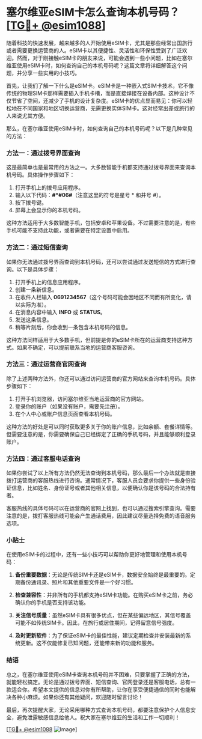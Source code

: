 # 塞尔维亚eSIM卡怎么查询本机号码？[[TG💪+ @esim1088](https://t.me/s/esim1088)]

随着科技的快速发展，越来越多的人开始使用eSIM卡，尤其是那些经常出国旅行或者需要更换运营商的人。eSIM卡以其便捷性、灵活性和环保性受到了广泛欢迎。然而，对于刚接触eSIM卡的朋友来说，可能会遇到一些小问题，比如在塞尔维亚使用eSIM卡时，如何查询自己的本机号码呢？这篇文章将详细解答这个问题，并分享一些实用的小技巧。

首先，让我们了解一下什么是eSIM卡。eSIM卡是一种嵌入式SIM卡技术，它不像传统的物理SIM卡那样需要插入手机卡槽，而是直接焊接在设备内部。这种设计不仅节省了空间，还减少了手机的设计复杂度。eSIM卡的优点显而易见：你可以轻松地在不同国家和地区切换运营商，无需更换实体SIM卡。这对经常出差或旅行的人来说尤其方便。

那么，在塞尔维亚使用eSIM卡时，如何查询自己的本机号码呢？以下是几种常见的方法：

### 方法一：通过拨号界面查询

这是最简单也是最常用的方法之一。大多数智能手机都支持通过拨号界面来查询本机号码。具体操作步骤如下：

1. 打开手机上的拨号应用程序。
2. 输入以下代码：**#*#06#**（注意这里的符号是星号 * 和井号 #）。
3. 按下拨号键。
4. 屏幕上会显示你的本机号码。

这种方法适用于大多数智能手机，包括安卓和苹果设备。不过需要注意的是，有些手机可能不支持此功能，或者需要在特定设置中启用。

### 方法二：通过短信查询

如果你无法通过拨号界面查询到本机号码，还可以尝试通过发送短信的方式进行查询。以下是具体步骤：

1. 打开手机上的信息应用程序。
2. 创建一条新信息。
3. 在收件人栏输入 **0691234567**（这个号码可能会因地区不同而有所变化，请以实际为准）。
4. 在消息内容中输入 **INFO** 或 **STATUS**。
5. 发送这条信息。
6. 稍等片刻后，你会收到一条包含本机号码的信息。

这种方法同样适用于大多数手机，但前提是你的eSIM卡所在的运营商支持这种方式。如果不确定，可以提前联系当地的运营商客服咨询。

### 方法三：通过运营商官网查询

除了上述两种方法外，你还可以通过访问运营商的官方网站来查询本机号码。具体步骤如下：

1. 打开手机浏览器，访问塞尔维亚当地运营商的官方网站。
2. 登录你的账户（如果没有账户，需要先注册）。
3. 在个人中心或账户信息页面查看本机号码。

这种方法的好处是可以同时获取更多关于你的账户信息，比如余额、套餐详情等。但需要注意的是，你需要确保自己已经绑定了正确的手机号码，并且能够顺利登录账户。

### 方法四：通过客服电话查询

如果你尝试了以上所有方法仍然无法查询到本机号码，那么最后一个办法就是直接拨打运营商的客服热线进行咨询。通常情况下，客服人员会要求你提供一些身份验证信息，比如姓名、身份证号或者其他相关信息，以便确认你是该号码的合法持有者。

客服热线的具体号码可以在运营商的官网上找到，也可以通过搜索引擎查询。需要注意的是，拨打客服热线可能会产生通话费用，因此建议尽量选择免费的语音服务选项。

### 小贴士

在使用eSIM卡的过程中，还有一些小技巧可以帮助你更好地管理和使用本机号码：

1. **备份重要数据**：无论是传统SIM卡还是eSIM卡，数据安全始终是最重要的。定期备份通讯录、照片和其他重要文件是一个好习惯。
   
2. **检查兼容性**：并非所有的手机都支持eSIM卡功能。在购买eSIM卡之前，务必确认你的手机是否支持该功能。

3. **关注信号质量**：虽然eSIM卡具有很多优点，但在某些偏远地区，其信号覆盖可能不如传统SIM卡。因此，在旅行或居住期间，记得留意信号强度。

4. **及时更新软件**：为了保证eSIM卡的最佳性能，建议定期检查并安装最新的系统更新。这不仅能修复已知问题，还能带来新的功能和服务。

### 结语

总之，在塞尔维亚使用eSIM卡查询本机号码并不困难，只要掌握了正确的方法，就能轻松搞定。无论是通过拨号界面、短信查询、官网登录还是客服电话，总有一款适合你。希望本文提供的信息对你有所帮助，让你在享受便捷通信的同时也能解决各种小麻烦。如果你还有其他疑问，欢迎随时留言讨论！

最后，再次提醒大家，无论采用哪种方式查询本机号码，都要注意保护个人信息安全，避免泄露敏感信息给他人。祝大家在塞尔维亚的生活和工作一切顺利！

[[TG💪+ @esim1088](https://t.me/s/esim1088) ![Image](https://i.postimg.cc/4NQfJmqS/Snipaste-2025-05-13-00-14-12.png)]